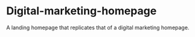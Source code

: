 # Digital-marketing-homepage
 A landing homepage that replicates that of a digital marketing homepage.

